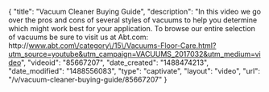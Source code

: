 {
    "title": "Vacuum Cleaner Buying Guide",
    "description": "In this video we go over the pros and cons of several styles of vacuums to help you determine which might work best for your application.  To browse our entire selection of vacuums be sure to visit us at Abt.com: http:\/\/www.abt.com\/category\/15\/Vacuums-Floor-Care.html?utm_source=youtube&utm_campaign=VACUUMS_2017032&utm_medium=video",
    "videoid": "85667207",
    "date_created": "1488474213",
    "date_modified": "1488556083",
    "type": "captivate",
    "layout": "video",
    "url": "\/v\/vacuum-cleaner-buying-guide\/85667207"
}